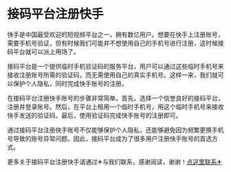 # 接码平台注册快手

快手是中国最受欢迎的短视频平台之一，拥有数亿用户。想要在快手上注册账号，需要手机号验证，但有时候我们可能并不想使用自己的手机号进行注册，这时候接码平台就可以派上用场了。

接码平台是一个提供临时手机验证码的服务平台，用户可以通过这些临时手机号来接收注册账号所需的验证码，而无需使用自己的真实手机号。这样一来，我们就可以保护个人隐私，同时完成快手账号的注册。

在接码平台注册快手账号的步骤非常简单。首先，选择一个信誉良好的接码平台，注册并登录账号。然后，在平台上租用一个临时手机号，用这个临时手机号来接收快手发送的验证码。最后，使用验证码完成快手账号的注册即可。

通过接码平台注册快手账号不仅能够保护个人隐私，还能够避免因为频繁更换手机号导致的账号异常问题。因此，接码平台成为了很多用户注册快手账号的首选方式。

更多关于接码平台注册快手请通过✈与我们联系，感谢阅读，谢谢！[点这里联系✈](https://lm.k02.cc)